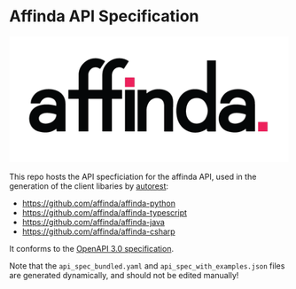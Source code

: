 Affinda API Specification
===================================

![affinda logo](https://raw.githubusercontent.com/affinda/affinda-python/main/affinda_logo.png)

This repo hosts the API specficiation for the affinda API, used in the generation of the client libaries
by [autorest](https://github.com/Azure/autorest):

- https://github.com/affinda/affinda-python
- https://github.com/affinda/affinda-typescript
- https://github.com/affinda/affinda-java
- https://github.com/affinda/affinda-csharp

It conforms to the [OpenAPI 3.0 specification](https://swagger.io/specification/).

Note that the `api_spec_bundled.yaml` and `api_spec_with_examples.json` files are generated dynamically, and should not
be edited manually!
